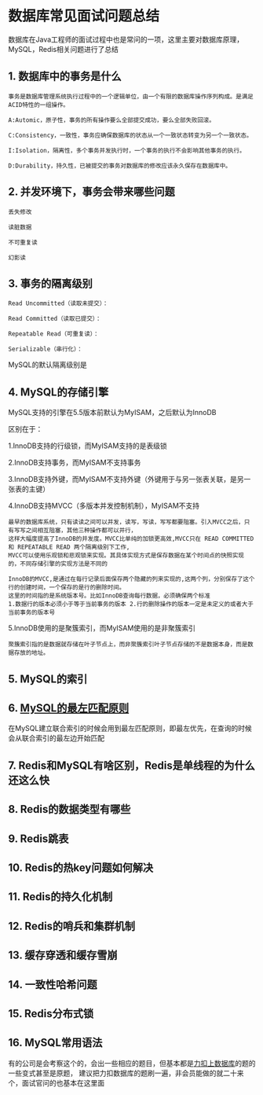 # 数据库常见面试问题总结

数据库在Java工程师的面试过程中也是常问的一项，这里主要对数据库原理，MySQL，Redis相关问题进行了总结

## 1. 数据库中的事务是什么
    事务是数据库管理系统执行过程中的一个逻辑单位，由一个有限的数据库操作序列构成。是满足ACID特性的一组操作。
    
    A:Automic，原子性，事务的所有操作要么全部提交成功，要么全部失败回滚。
    
    C:Consistency，一致性，事务应确保数据库的状态从一个一致状态转变为另一个一致状态。
    
    I:Isolation，隔离性，多个事务并发执行时，一个事务的执行不会影响其他事务的执行。
    
    D:Durability，持久性，已被提交的事务对数据库的修改应该永久保存在数据库中。
    
## 2. 并发环境下，事务会带来哪些问题
    丢失修改
    
    读脏数据
    
    不可重复读
    
    幻影读
    

## 3. 事务的隔离级别
    Read Uncommitted（读取未提交）：
    
    Read Committed（读取已提交）：
    
    Repeatable Read（可重复读）：
    
    Serializable（串行化）：
    
MySQL的默认隔离级别是

## 4. MySQL的存储引擎
MySQL支持的引擎在5.5版本前默认为MyISAM，之后默认为InnoDB

区别在于：

1.InnoDB支持的行级锁，而MyISAM支持的是表级锁

2.InnoDB支持事务，而MyISAM不支持事务

3.InnoDB支持外键，而MyISAM不支持外键（外键用于与另一张表关联，是另一张表的主键）

4.InnoDB支持MVCC（多版本并发控制机制），MyISAM不支持
```
最早的数据库系统，只有读读之间可以并发，读写，写读，写写都要阻塞。引入MVCC之后，只有写写之间相互阻塞，其他三种操作都可以并行，
这样大幅度提高了InnoDB的并发度。MVCC比单纯的加锁更高效,MVCC只在 READ COMMITTED 和 REPEATABLE READ 两个隔离级别下工作,
MVCC可以使用乐观锁和悲观锁来实现。其具体实现方式是保存数据在某个时间点的快照实现的，不同存储引擎的实现方法是不同的
```
```
InnoDB的MVCC,是通过在每行记录后面保存两个隐藏的列来实现的,这两个列，分别保存了这个行的创建时间，一个保存的是行的删除时间。
这里的时间指的是系统版本号。比如InnoDB查询每行数据，必须确保两个标准
1.数据行的版本必须小于等于当前事务的版本 2.行的删除操作的版本一定是未定义的或者大于当前事务的版本号
```
5.InnoDB使用的是聚簇索引，而MyISAM使用的是非聚簇索引
```
聚簇索引指的是数据就存储在叶子节点上，而非聚簇索引叶子节点存储的不是数据本身，而是数据存放的地址。
```

## 5. MySQL的索引

## 6. [MySQL的最左匹配原则](https://juejin.im/post/6844903966690508814)
在MySQL建立联合索引的时候会用到最左匹配原则，即最左优先，在查询的时候会从联合索引的最左边开始匹配

## 7. Redis和MySQL有啥区别，Redis是单线程的为什么还这么快

## 8. Redis的数据类型有哪些

## 9. Redis跳表

## 10. Redis的热key问题如何解决

## 11. Redis的持久化机制

## 12. Redis的哨兵和集群机制 

## 13. 缓存穿透和缓存雪崩

## 14. 一致性哈希问题

## 15. Redis分布式锁

## 16. MySQL常用语法
   有的公司是会考察这个的，会出一些相应的题目，但基本都是[力扣上数据库](https://leetcode-cn.com/problemset/database/)的题的一些变式甚至是原题，
   建议把力扣数据库的题刷一遍，非会员能做的就二十来个，面试官问的也基本在这里面

